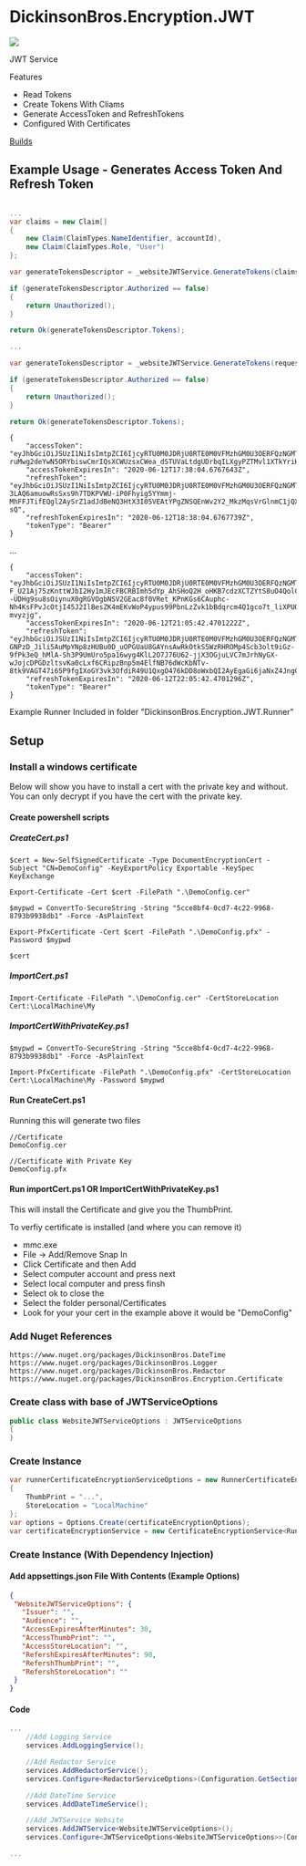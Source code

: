 # DickinsonBros.Encryption.JWT

<a href="https://www.nuget.org/packages/DickinsonBros.Encryption.JWT/">
    <img src="https://img.shields.io/nuget/v/DickinsonBros.Encryption.JWT">
</a>

JWT Service

Features
* Read Tokens
* Create Tokens With Cliams
* Generate AccessToken and RefreshTokens
* Configured With Certificates

<a href="https://dev.azure.com/marksamdickinson/DickinsonBros/_build?definitionScope=%5CDickinsonBros.Encryption.JWT">Builds</a>

<h2>Example Usage - Generates Access Token And Refresh Token</h2>

```C#

...
var claims = new Claim[]
{
    new Claim(ClaimTypes.NameIdentifier, accountId),
    new Claim(ClaimTypes.Role, "User")
};

var generateTokensDescriptor = _websiteJWTService.GenerateTokens(claims);

if (generateTokensDescriptor.Authorized == false)
{
    return Unauthorized();
}

return Ok(generateTokensDescriptor.Tokens);

...

var generateTokensDescriptor = _websiteJWTService.GenerateTokens(request.AccessToken, request.RefreshToken);

if (generateTokensDescriptor.Authorized == false)
{
    return Unauthorized();
}

return Ok(generateTokensDescriptor.Tokens);

```
    
    {
        "accessToken": "eyJhbGciOiJSUzI1NiIsImtpZCI6IjcyRTU0M0JDRjU0RTE0M0VFMzhGM0U3OERFQzNGMTQ1Q0E3ODI1QjIiLCJ0eXAiOiJKV1QifQ.eyJuYW1laWQiOiJEZW1vVXNlciIsInJvbGUiOiJVc2VyIiwibmJmIjoxNTkxOTgxNjg0LCJleHAiOjE1OTE5ODM0ODQsImlhdCI6MTU5MTk4MTY4NCwiaXNzIjoiQWNjb3VudCJ9.axwb-ruMwg2deYwN5ORYbiswCmrIQsXCWUzsxCWea_dSTUVaLtdgUDrbqILXgyPZTMvl1XTkYriHik75s5QErriw_TiL0a2C8I56PNyGaCSE0JeBPh3sv5VYrtEcXyATT7npvCL61GBsPpanOL51FgjNHGbGNUhLDKdrHuspitjYQn2N_r_zpJwlObcAC8k9nAZlWCXyODyontgO_wUBJhDU_1HtT9wjEAmY844T25FwihAIUbszK1pLOhNBEU7yw1H3RHGAJlvLI5HnMwZukEgbvP4u8_GT228l8XHBtsWJRJWazEtR4W8JH_FC9KkoSpDi4lroAoZo6zetJ07P_w",
        "accessTokenExpiresIn": "2020-06-12T17:38:04.6767643Z",
        "refreshToken": "eyJhbGciOiJSUzI1NiIsImtpZCI6IjcyRTU0M0JDRjU0RTE0M0VFMzhGM0U3OERFQzNGMTQ1Q0E3ODI1QjIiLCJ0eXAiOiJKV1QifQ.eyJuYW1laWQiOiJEZW1vVXNlciIsInJvbGUiOiJVc2VyIiwibmJmIjoxNTkxOTgxNjg0LCJleHAiOjE1OTE5ODcwODQsImlhdCI6MTU5MTk4MTY4NCwiaXNzIjoiQWNjb3VudCJ9.R0sJpt5zG624S41L2neAMqPkztzD703zwcqNgoGGZ5O8PtxNdROvr4hG6S_YqevSlZfuhu1M0tawCqm5UpGwEfVFK8jTNT7EkqqmNF28ggXte9j5uUAkk49HTv8J6m6ZihwcuQXm2kswom718YKajEDT4yqEdP0QfDB76IDk_6iFuKXUhGcXJCm2_H06_tWuorcNJfEfuO5zEAm5WLaHTmI4-3LAQ6amuowRsSxs9h7TDKPVWU-iP0Fhyig5YYmmj-MhFFJTifEQgl2AySrZ1adJdBeNQ3HtX3I05VEAtYPgZNSQEnWv2Y2_MkzMqsVrGlnmC1jQXdmjB4nNcdh-sQ",
        "refreshTokenExpiresIn": "2020-06-12T18:38:04.6767739Z",
        "tokenType": "Bearer"
    }
    
 ...
 
    {
        "accessToken": "eyJhbGciOiJSUzI1NiIsImtpZCI6IjcyRTU0M0JDRjU0RTE0M0VFMzhGM0U3OERFQzNGMTQ1Q0E3ODI1QjIiLCJ0eXAiOiJKV1QifQ.eyJuYW1laWQiOiJEZW1vVXNlciIsInJvbGUiOiJVc2VyIiwibmJmIjoxNTkxOTk0MTQyLCJleHAiOjE1OTE5OTU5NDIsImlhdCI6MTU5MTk5NDE0MiwiaXNzIjoiQWNjb3VudCIsImF1ZCI6IldlYnNpdGUifQ.Y2zUMMZaNZdMYZNuwespHSo-F_U21Aj75zKnttWJbI2Hy1mJEcFBCRBImh5dYp_AhSHoQ2H_oHKB7cdzXCTZYtS8uO4QolCF9ijsMPP_avRpV--UDHg9su8sOiynuX0gRGVOgbNSV2GEac8f0VRet_KPnKGs6CAuphc-Nh4KsFPvJcOtjI45J2IlBesZK4mEKvWoP4ypus99PbnLzZvk1bBdqrcm4Q1gco7t_liXPUOfjk7Q9WScfB5U6bzseWTIlDlrlXW5_9nqMfj_uHV3oZo9qHToTA_FVWbBMfGnmEF4dlV6OwAmPxMRUQIL6aSzr20EoPG2gsxAC2R-mvyzjg",
        "accessTokenExpiresIn": "2020-06-12T21:05:42.4701222Z",
        "refreshToken": "eyJhbGciOiJSUzI1NiIsImtpZCI6IjcyRTU0M0JDRjU0RTE0M0VFMzhGM0U3OERFQzNGMTQ1Q0E3ODI1QjIiLCJ0eXAiOiJKV1QifQ.eyJuYW1laWQiOiJEZW1vVXNlciIsInJvbGUiOiJVc2VyIiwibmJmIjoxNTkxOTk0MTQyLCJleHAiOjE1OTE5OTk1NDIsImlhdCI6MTU5MTk5NDE0MiwiaXNzIjoiQWNjb3VudCIsImF1ZCI6IldlYnNpdGUifQ.YBmTeM_gUePnl-GNPzD_Jili5AuMpYNp8zHUBu0D_uOPGUaU8GAYnsAwRkOtkS5WzRHROMp4Scb3olt9iGz-9fPk3eQ_hMlA-Sh3P9UmUro5pa16wyg4KlL2O7J76U62-jjX3OGjuLVC7mJrhNyGX-wJojcDPGDzltsvKa0cLxf6CRipzBnp5m4ElfNB76dWcKbNTv-8tk9VAGT47i65P9fgIXoGY3vk3OfdiR49U1QxgO476kDD8oWxbQI2AyEgaGi6jaNxZ4Jng0FFdeKjmNEQv8QIQCVj4XkHiD25HWFoCOapVAs20CoCecUSjUBotaOg4nlXaV8Ff0AinuQ1UQ",
        "refreshTokenExpiresIn": "2020-06-12T22:05:42.4701296Z",
        "tokenType": "Bearer"
    }

Example Runner Included in folder "DickinsonBros.Encryption.JWT.Runner"

<h2>Setup</h2>

<h3>Install a windows certificate</h3>

Below will show you have to install a cert with the private key and without.
You can only decrypt if you have the cert with the private key.

<h4>Create powershell scripts</h3>

<h5>CreateCert.ps1</h5>
    
    $cert = New-SelfSignedCertificate -Type DocumentEncryptionCert -Subject "CN=DemoConfig" -KeyExportPolicy Exportable -KeySpec KeyExchange

    Export-Certificate -Cert $cert -FilePath ".\DemoConfig.cer"

    $mypwd = ConvertTo-SecureString -String "5cce8bf4-0cd7-4c22-9968-8793b9938db1" -Force -AsPlainText

    Export-PfxCertificate -Cert $cert -FilePath ".\DemoConfig.pfx" -Password $mypwd

    $cert

<h5>ImportCert.ps1</h5>

    Import-Certificate -FilePath ".\DemoConfig.cer" -CertStoreLocation Cert:\LocalMachine\My
    
<h5>ImportCertWithPrivateKey.ps1</h5>

    $mypwd = ConvertTo-SecureString -String "5cce8bf4-0cd7-4c22-9968-8793b9938db1" -Force -AsPlainText

    Import-PfxCertificate -FilePath ".\DemoConfig.pfx" -CertStoreLocation Cert:\LocalMachine\My -Password $mypwd
    
<h4>Run CreateCert.ps1</h3>

Running this will generate two files

    //Certificate
    DemoConfig.cer
    
    //Certificate With Private Key
    DemoConfig.pfx

<h4>Run importCert.ps1 OR ImportCertWithPrivateKey.ps1</h3>

This will install the Certificate and give you the ThumbPrint.

To verfiy certificate is installed (and where you can remove it)
* mmc.exe
* File -> Add/Remove Snap In
* Click Certificate and then Add
* Select computer account and press next
* Select local computer and press finsh
* Select ok to close the 
* Select the folder personal/Certificates
* Look for your your cert in the example above it would be "DemoConfig"

<h3>Add Nuget References</h3>

    https://www.nuget.org/packages/DickinsonBros.DateTime
    https://www.nuget.org/packages/DickinsonBros.Logger
    https://www.nuget.org/packages/DickinsonBros.Redactor
    https://www.nuget.org/packages/DickinsonBros.Encryption.Certificate

<h3>Create class with base of JWTServiceOptions</h3>

```c#
public class WebsiteJWTServiceOptions : JWTServiceOptions
{
}
```
<h3>Create Instance</h3>

```c#
var runnerCertificateEncryptionServiceOptions = new RunnerCertificateEncryptionServiceOptions
{
    ThumbPrint = "...",
    StoreLocation = "LocalMachine"
};
var options = Options.Create(certificateEncryptionOptions);
var certificateEncryptionService = new CertificateEncryptionService<RunnerCertificateEncryptionServiceOptions>(options);

```

<h3>Create Instance (With Dependency Injection)</h3>

<h4>Add appsettings.json File With Contents (Example Options)</h4>

 ```json  
{
  "WebsiteJWTServiceOptions": {
    "Issuer": "",
    "Audience": "",
    "AccessExpiresAfterMinutes": 30,
    "AccessThumbPrint": "",
    "AccessStoreLocation": "",
    "RefershExpiresAfterMinutes": 90,
    "RefershThumbPrint": "",
    "RefershStoreLocation": ""
  }
}

 ```    
<h4>Code</h4>

```c#
...
    //Add Logging Service
    services.AddLoggingService();

    //Add Redactor Service
    services.AddRedactorService();
    services.Configure<RedactorServiceOptions>(Configuration.GetSection(nameof(RedactorServiceOptions)));

    //Add DateTime Service
    services.AddDateTimeService();

    //Add JWTService Website
    services.AddJWTService<WebsiteJWTServiceOptions>();
    services.Configure<JWTServiceOptions<WebsiteJWTServiceOptions>>(Configuration.GetSection(nameof(WebsiteJWTServiceOptions)));

...
```
